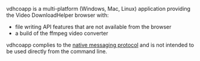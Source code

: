 
vdhcoapp is a multi-platform (Windows, Mac, Linux) application providing the Video DownloadHelper browser with:

- file writing API features that are not available from the browser
- a build of the ffmpeg video converter

vdhcoapp complies to the [native messaging protocol](https://developer.mozilla.org/en-US/Add-ons/WebExtensions/Native_messaging) and is not intended to be used directly from the command line.
